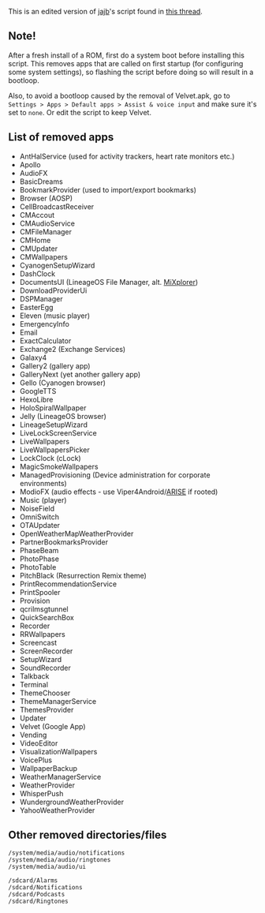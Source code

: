 This is an edited version of [jajb](http://forum.xda-developers.com/member.php?u=5772029)'s script found in [this thread](http://forum.xda-developers.com/android/software/gapps-google-apps-minimal-edition-t2943330).

## Note!

After a fresh install of a ROM, first do a system boot before installing this script. This removes apps that are called on first startup (for configuring some system settings), so flashing the script before doing so will result in a bootloop.

Also, to avoid a bootloop caused by the removal of Velvet.apk, go to `Settings > Apps > Default apps > Assist & voice input` and make sure it's set to `none`. Or edit the script to keep Velvet.

## List of removed apps

* AntHalService (used for activity trackers, heart rate monitors etc.)
* Apollo
* AudioFX
* BasicDreams
* BookmarkProvider (used to import/export bookmarks)
* Browser (AOSP)
* CellBroadcastReceiver
* CMAccout
* CMAudioService
* CMFileManager
* CMHome
* CMUpdater
* CMWallpapers
* CyanogenSetupWizard
* DashClock
* DocumentsUI (LineageOS File Manager, alt. [MiXplorer](https://forum.xda-developers.com/showthread.php?t=1523691))
* DownloadProviderUi
* DSPManager
* EasterEgg
* Eleven (music player)
* EmergencyInfo
* Email
* ExactCalculator
* Exchange2 (Exchange Services)
* Galaxy4
* Gallery2 (gallery app)
* GalleryNext (yet another gallery app)
* Gello (Cyanogen browser)
* GoogleTTS
* HexoLibre
* HoloSpiralWallpaper
* Jelly (LineageOS browser)
* LineageSetupWizard
* LiveLockScreenService
* LiveWallpapers
* LiveWallpapersPicker
* LockClock (cLock)
* MagicSmokeWallpapers
* ManagedProvisioning (Device administration for corporate environments)
* ModioFX (audio effects - use Viper4Android/[ARISE](https://forum.xda-developers.com/android/software/r-s-e-sound-systems-auditory-research-t3379709) if rooted)
* Music (player)
* NoiseField
* OmniSwitch
* OTAUpdater
* OpenWeatherMapWeatherProvider
* PartnerBookmarksProvider
* PhaseBeam
* PhotoPhase
* PhotoTable
* PitchBlack (Resurrection Remix theme)
* PrintRecommendationService
* PrintSpooler
* Provision
* qcrilmsgtunnel
* QuickSearchBox
* Recorder
* RRWallpapers
* Screencast
* ScreenRecorder
* SetupWizard
* SoundRecorder
* Talkback
* Terminal
* ThemeChooser
* ThemeManagerService
* ThemesProvider
* Updater
* Velvet (Google App)
* Vending
* VideoEditor
* VisualizationWallpapers
* VoicePlus
* WallpaperBackup
* WeatherManagerService
* WeatherProvider
* WhisperPush
* WundergroundWeatherProvider
* YahooWeatherProvider

## Other removed directories/files

```
/system/media/audio/notifications
/system/media/audio/ringtones
/system/media/audio/ui

/sdcard/Alarms
/sdcard/Notifications
/sdcard/Podcasts
/sdcard/Ringtones
```
